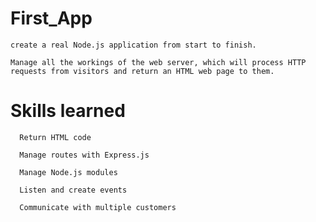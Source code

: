 # First_App

	create a real Node.js application from start to finish.
	
	Manage all the workings of the web server, which will process HTTP requests from visitors and return an HTML web page to them.


# Skills learned 

	  Return HTML code

	  Manage routes with Express.js

	  Manage Node.js modules

	  Listen and create events

	  Communicate with multiple customers
